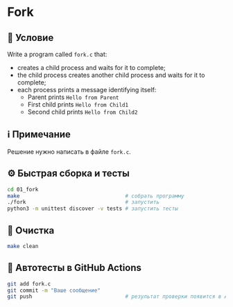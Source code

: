 # Fork

## 📝 Условие

Write a program called `fork.c` that:
- creates a child process and waits for it to complete;
- the child process creates another child process and waits for it to complete;
- each process prints a message identifying itself:
    - Parent prints `Hello from Parent`
    - First child prints `Hello from Child1`
    - Second child prints `Hello from Child2`

## ℹ️ Примечание

Решение нужно написать в файле `fork.c`.

## ⚙️ Быстрая сборка и тесты
```bash
cd 01_fork
make                                  # собрать программу
./fork                                # запустить
python3 -m unittest discover -v tests # запустить тесты
```

## 🧹 Очистка
```bash
make clean
```

## 🚀 Автотесты в GitHub Actions
```bash
git add fork.c
git commit -m "Ваше сообщение"
git push                              # результат проверки появится в Actions ✅
```